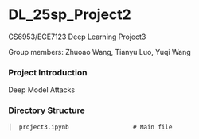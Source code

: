 # DL_25sp_Project2
CS6953/ECE7123 Deep Learning Project3

Group members: Zhuoao Wang, Tianyu Luo, Yuqi Wang

### Project Introduction

Deep Model Attacks

### Directory Structure
```
│  project3.ipynb                  # Main file

```
